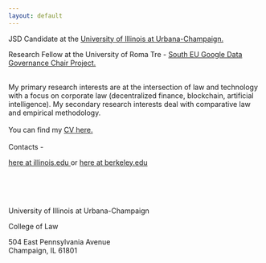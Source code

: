 ```yaml
---
layout: default
---
```



JSD Candidate at the <a class="a1" href="https://law.illinois.edu/faculty-research/meet-our-jsd-candidates/" target="_blank"> University of Illinois at Urbana-Champaign.</a> 
<br>

Research Fellow at the University of Roma Tre - <a class="a1" href="https://southeugooglechair.com/" target="_blank">  South EU Google Data Governance Chair Project.</a>
<br>

<br>
My primary research interests are at the intersection of law and technology with a focus on corporate law (decentralized finance, blockchain, artificial intelligence). My secondary research interests deal with comparative law and empirical methodology.  
<br>

<br>
You can find my <a href="/assets/VanessaVillanuevaCollao_CV_2022.pdf" target="_blank">CV here.</a> 

<br>

<br>
Contacts - 
<br>

<a href="mailto:vav4@illinois.edu">here at illinois.edu </a> or <a href="mailto:v.villanuevacollao@berkeley.edu">here at berkeley.edu </a> 

<br>
<br>
<br>


<i class="fa fa-home"></i>  University of Illinois at Urbana-Champaign

College of Law

504 East Pennsylvania Avenue
<br>
Champaign, IL 61801




<br>
<br>


